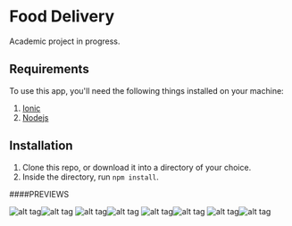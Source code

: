 # Food Delivery

Academic project in progress.

## Requirements
To use this app, you'll need the following things installed on your machine:

1. [Ionic](http://ionicframework.com/)
2. [Nodejs](http://nodejs.org)

## Installation
1. Clone this repo, or download it into a directory of your choice.
2. Inside the directory, run ```npm install```.

####PREVIEWS

![alt tag](http://i.imgur.com/Tqj9LTj.png)![alt tag](http://i.imgur.com/EpMfLdA.png)
![alt tag](http://i.imgur.com/OaekLod.png)![alt tag](http://i.imgur.com/J9qiidN.png)
![alt tag](http://i.imgur.com/W6FllA2.png)![alt tag](http://i.imgur.com/T1SlXsX.png)
![alt tag](http://i.imgur.com/7R1EipH.png)![alt tag](http://i.imgur.com/5QuzmYT.png)
